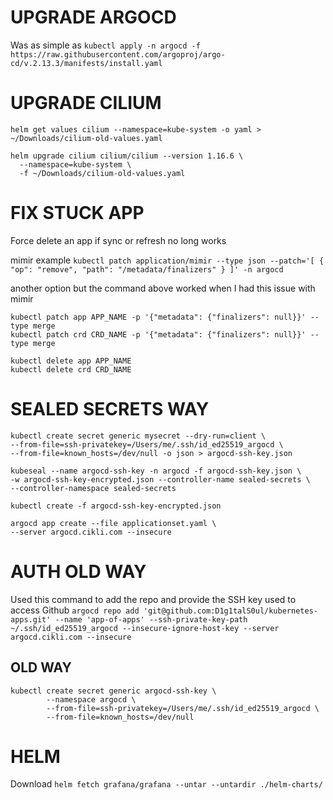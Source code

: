 # UPGRADE ARGOCD
Was as simple as
`kubectl apply -n argocd -f https://raw.githubusercontent.com/argoproj/argo-cd/v.2.13.3/manifests/install.yaml
`

# UPGRADE CILIUM
```
helm get values cilium --namespace=kube-system -o yaml > ~/Downloads/cilium-old-values.yaml

helm upgrade cilium cilium/cilium --version 1.16.6 \
  --namespace=kube-system \
  -f ~/Downloads/cilium-old-values.yaml
```
# FIX STUCK APP
Force delete an app if sync or refresh no long works

mimir example
`kubectl patch application/mimir --type json --patch='[ { "op": "remove", "path": "/metadata/finalizers" } ]' -n argocd`

another option but the command above worked when I had this issue with mimir
```
kubectl patch app APP_NAME -p '{"metadata": {"finalizers": null}}' --type merge
kubectl patch crd CRD_NAME -p '{"metadata": {"finalizers": null}}' --type merge
```

```
kubectl delete app APP_NAME
kubectl delete crd CRD_NAME
```

# SEALED SECRETS WAY
```
kubectl create secret generic mysecret --dry-run=client \
--from-file=ssh-privatekey=/Users/me/.ssh/id_ed25519_argocd \
--from-file=known_hosts=/dev/null -o json > argocd-ssh-key.json

kubeseal --name argocd-ssh-key -n argocd -f argocd-ssh-key.json \
-w argocd-ssh-key-encrypted.json --controller-name sealed-secrets \
--controller-namespace sealed-secrets

kubectl create -f argocd-ssh-key-encrypted.json
```

```
argocd app create --file applicationset.yaml \
--server argocd.cikli.com --insecure
```

# AUTH OLD WAY
Used this command to add the repo and provide the SSH key used to access Github
`argocd repo add 'git@github.com:D1g1talS0ul/kubernetes-apps.git' --name 'app-of-apps' --ssh-private-key-path ~/.ssh/id_ed25519_argocd --insecure-ignore-host-key --server argocd.cikli.com --insecure`

## OLD WAY
```
kubectl create secret generic argocd-ssh-key \
        --namespace argocd \
        --from-file=ssh-privatekey=/Users/me/.ssh/id_ed25519_argocd \
        --from-file=known_hosts=/dev/null
```

# HELM
Download
`helm fetch grafana/grafana --untar --untardir ./helm-charts/`
